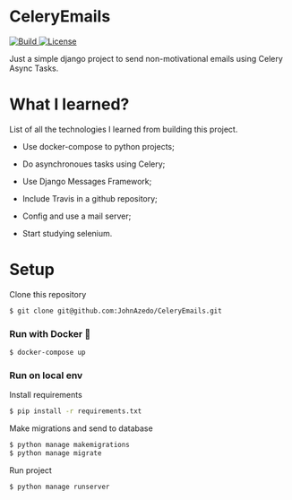 # CeleryEmails
<a href="https://travis-ci.com/github/JohnAzedo/CeleryEmails">
  <img alt="Build" src="https://travis-ci.com/JohnAzedo/CeleryEmails.svg?branch=master">
</a>
<a href="https://github.com/JohnAzedo/CeleryEmails/blob/master/LICENSE">
  <img alt="License" src="https://img.shields.io/badge/license-MIT-brightgreen.svg">
</a>

Just a simple django project to send non-motivational emails using Celery Async Tasks.

# What I learned?

List of all the technologies I learned from building this project.

- Use docker-compose to python projects;

- Do asynchronoues tasks using Celery;

- Use Django Messages Framework;

- Include Travis in a github repository;

- Config and use a mail server;

- Start studying selenium.

# Setup

Clone this repository

````sh
$ git clone git@github.com:JohnAzedo/CeleryEmails.git
````

### Run with Docker :whale:

````sh
$ docker-compose up
````

### Run on local env

Install requirements

````sh
$ pip install -r requirements.txt
````

Make migrations and send to database
````sh
$ python manage makemigrations
$ python manage migrate
`````
Run project

````sh
$ python manage runserver
````
